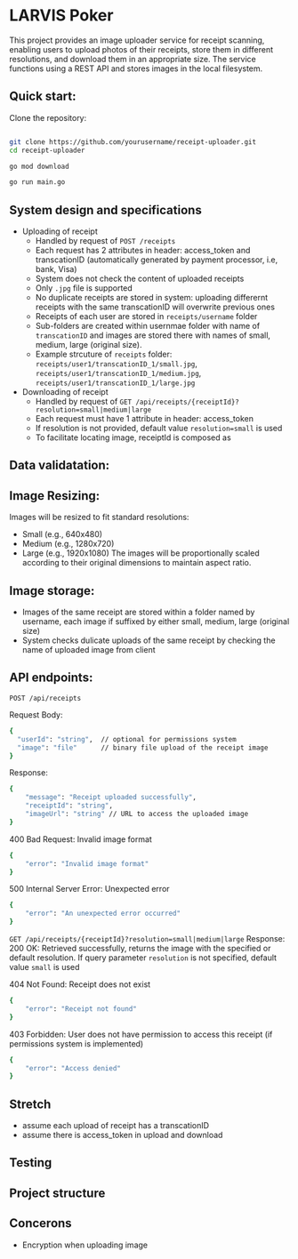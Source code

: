 # LARVIS Poker
This project provides an image uploader service for receipt scanning, enabling users to upload photos of their receipts, store them in different resolutions, and download them in an appropriate size. The service functions using a REST API and stores images in the local filesystem.


## Quick start:
Clone the repository:

```bash

git clone https://github.com/yourusername/receipt-uploader.git
cd receipt-uploader

go mod download

go run main.go
```

## System design and specifications
- Uploading of receipt 
  - Handled by request of `POST /receipts`
  - Each request has 2 attributes in header: access_token and transcationID (automatically generated by payment processor, i.e, bank, Visa)
  - System does not check the content of uploaded receipts
  - Only `.jpg` file is supported
  - No duplicate receipts are stored in system: uploading differernt receipts with the same transcationID will overwrite previous ones
  - Receipts of each user are stored in `receipts/username` folder
  - Sub-folders are created within usernmae folder with name of `transcationID` and images are stored there with names of small, medium, large (original size).
  - Example strcuture of `receipts` folder: `receipts/user1/transcationID_1/small.jpg`, `receipts/user1/transcationID_1/medium.jpg`, `receipts/user1/transcationID_1/large.jpg`
- Downloading of receipt 
  - Handled by request of `GET /api/receipts/{receiptId}?resolution=small|medium|large`
  - Each request must have 1 attribute in header: access_token
  - If resolution is not provided, default value `resolution=small` is used 
  - To facilitate locating image, receiptId is composed as 


## Data validatation:


## Image Resizing:
Images will be resized to fit standard resolutions:
- Small (e.g., 640x480)
- Medium (e.g., 1280x720)
- Large (e.g., 1920x1080)
The images will be proportionally scaled according to their original dimensions to maintain aspect ratio.

## Image storage:
- Images of the same receipt are stored within a folder named by username, each image if suffixed by either small, medium, large (original size)
- System checks dulicate uploads of the same receipt by checking the name of uploaded image from client



## API endpoints:

`POST /api/receipts`

Request Body:
```bash
{
  "userId": "string",  // optional for permissions system
  "image": "file"      // binary file upload of the receipt image
}
```
Response:
```bash
{
    "message": "Receipt uploaded successfully",
    "receiptId": "string",
    "imageUrl": "string" // URL to access the uploaded image
}
```

400 Bad Request: Invalid image format
```bash
{
    "error": "Invalid image format"
}
```

500 Internal Server Error: Unexpected error
```bash
{
    "error": "An unexpected error occurred"
}
```

`GET /api/receipts/{receiptId}?resolution=small|medium|large`
Response:
200 OK: Retrieved successfully, returns the image with the specified or default resolution. If query parameter `resolution` is not specified, default value `small` is used

404 Not Found: Receipt does not exist
```bash
{
    "error": "Receipt not found"
}
```

403 Forbidden: User does not have permission to access this receipt (if permissions system is implemented)
```bash
{
    "error": "Access denied"
}
```
## Stretch
- assume each upload of receipt has a transcationID
- assume there is access_token in upload and download

## Testing

## Project structure

## Concerons
- Encryption when uploading image
